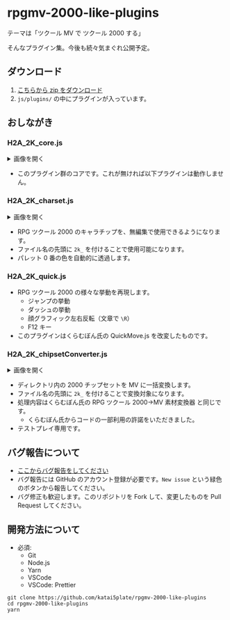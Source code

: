 # rpgmv-2000-like-plugins

テーマは「ツクール MV で ツクール 2000 する」

そんなプラグイン集。今後も続々気まぐれ公開予定。

## ダウンロード

1. [こちらから zip をダウンロード](https://github.com/katai5plate/rpgmv-2000-like-plugins/archive/master.zip)
2. `js/plugins/` の中にプラグインが入っています。

## おしながき

### H2A_2K_core.js

<details><summary>画像を開く</summary><div>

![image](https://user-images.githubusercontent.com/22496143/74085963-e3403180-4ac1-11ea-94b9-e354c1d474b1.png)

</div></details>

- このプラグイン群のコアです。これが無ければ以下プラグインは動作しません。

### H2A_2K_charset.js

<details><summary>画像を開く</summary><div>

![image](https://user-images.githubusercontent.com/22496143/74086217-3adf9c80-4ac4-11ea-985e-20df3189ad21.png)

![image](https://user-images.githubusercontent.com/22496143/74085202-0d8df100-4aba-11ea-9d2b-c84de4710241.png)

![image](https://user-images.githubusercontent.com/22496143/74085230-49c15180-4aba-11ea-80a7-090c3dc539be.png)

</div></details>

- RPG ツクール 2000 のキャラチップを、無編集で使用できるようになります。
- ファイル名の先頭に `2k_` を付けることで使用可能になります。
- パレット 0 番の色を自動的に透過します。

### H2A_2K_quick.js

- RPG ツクール 2000 の様々な挙動を再現します。
  - ジャンプの挙動
  - ダッシュの挙動
  - 顔グラフィック左右反転（文章で `\R`）
  - F12 キー
- このプラグインはくらむぼん氏の QuickMove.js を改変したものです。

### H2A_2K_chipsetConverter.js

<details><summary>画像を開く</summary><div>

![image](https://user-images.githubusercontent.com/22496143/74091770-9f1f5200-4afe-11ea-8893-ba4f7d1c8693.png)

![image](https://user-images.githubusercontent.com/22496143/74091778-b9f1c680-4afe-11ea-9435-8cd6b60262e5.png)

</div></details>

- ディレクトリ内の 2000 チップセットを MV に一括変換します。
- ファイル名の先頭に `2k_` を付けることで変換対象になります。
- 処理内容はくらむぼん氏の RPG ツクール 2000→MV 素材変換器 と同じです。
  - くらむぼん氏からコードの一部利用の許諾をいただきました。
- テストプレイ専用です。

## バグ報告について

- [ここからバグ報告をしてください](https://github.com/katai5plate/rpgmv-2000-like-plugins/issues)
- バグ報告には GitHub のアカウント登録が必要です。`New issue` という緑色のボタンから報告してください。
- バグ修正も歓迎します。このリポジトリを Fork して、変更したものを Pull Request してください。

## 開発方法について

- 必須:
  - Git
  - Node.js
  - Yarn
  - VSCode
  - VSCode: Prettier

```
git clone https://github.com/katai5plate/rpgmv-2000-like-plugins
cd rpgmv-2000-like-plugins
yarn
```
